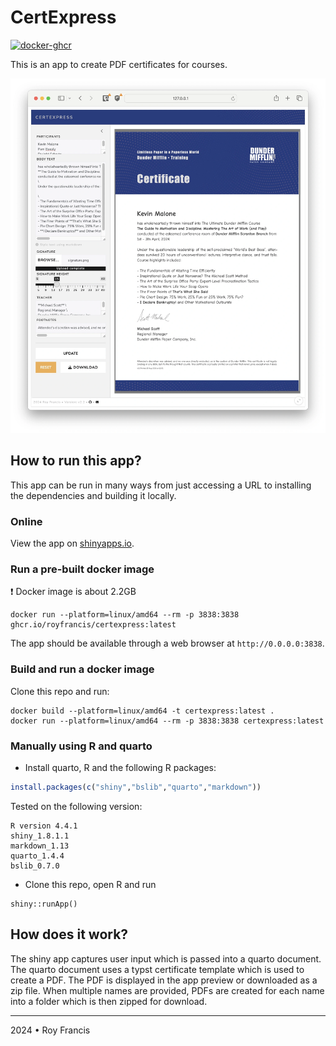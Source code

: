 # CertExpress

[![docker-ghcr](https://github.com/royfrancis/certexpress/actions/workflows/main.yml/badge.svg)](https://github.com/royfrancis/certexpress/actions/workflows/main.yml)

This is an app to create PDF certificates for courses.

![](preview.webp)

## How to run this app?

This app can be run in many ways from just accessing a URL to installing the dependencies and building it locally.

### Online

View the app on [shinyapps.io](https://mindlessgreen.shinyapps.io/certexpress/).

### Run a pre-built docker image

:exclamation: Docker image is about 2.2GB

```
docker run --platform=linux/amd64 --rm -p 3838:3838 ghcr.io/royfrancis/certexpress:latest
```

The app should be available through a web browser at `http://0.0.0.0:3838`.

### Build and run a docker image

Clone this repo and run:

```
docker build --platform=linux/amd64 -t certexpress:latest .
docker run --platform=linux/amd64 --rm -p 3838:3838 certexpress:latest
```

### Manually using R and quarto

- Install quarto, R and the following R packages:

```r
install.packages(c("shiny","bslib","quarto","markdown"))
```

Tested on the following version:

```
R version 4.4.1
shiny_1.8.1.1
markdown_1.13
quarto_1.4.4
bslib_0.7.0
```

- Clone this repo, open R and run

```
shiny::runApp()
```

## How does it work?

The shiny app captures user input which is passed into a quarto document. The quarto document uses a typst certificate template which is used to create a PDF. The PDF is displayed in the app preview or downloaded as a zip file. When multiple names are provided, PDFs are created for each name into a folder which is then zipped for download.

---

2024 • Roy Francis
